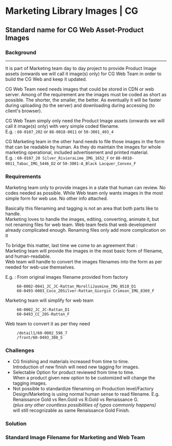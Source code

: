 # Marketing Library Images | CG

## Standard name for CG Web Asset-Product Images

### Background
---
It is part of Marketing team day to day project to provide Product Image assets (onwards we will call it image(s) only) for CG Web Team in order to build the CG Web and keep it  updated.

CG Web Team need needs images that could be stored in CDN or web server. Among of the requirement are the images must be coded as short as possible. The shorter, the smaller, the better. As eventually it will be faster during uploading (to the server) and downloading during accessing (to client's browser).

CG Web Team simply only need the Product Image assets (onwards we will call it image(s) only) with very simple coded filename.  
E.g. : `60-0107_202` or `88-0018-0011` or `50-3001_403_4`  

CG Marketing team in the other hand needs to file those images in the form that can be readable by human. As they do maintain the images for whole marketing operational, included advertisement and printed material.  
E.g. : `60-0107_20 Silver_RivieraLime_IMG_1652_F` or `88-0018-0011_Tabac_IMG_5446_D2` or `50-3001-A_Black Lacquer_Convex_F`  

### Requirements
Marketing team only to provide images in a state that human can review. No codes needed as possible. 
While Web team only wants images in the most simple form for web use. No other info attached. 

Basically this filenaming and tagging is not an area that both parts like to handle.  
Marketing loves to handle the images, editing, converting, animate it, but not renaming files for web team. 
Web team feels that web development already complicated enough. Renaming files only add more complication on it

To bridge this matter, last time we come to an agreement that :  
Marketing team will provide the images in the most basic form of filename, and human-readable.  
Web team will handle to convert the images filenames into the form as per needed for web-use themselves.

E.g. :
From original images filename provided from factory  
```
     60-0002-0041_JC_JC-Rattan_MorelliJasmine_IMG_0510_D1  
     60-0493-0003_Coco_20Silver-Rattan_Giorgio Crimson_IMG_8369_F  
```
Marketing team will simplify for web team   
```
     60-0002_JC_JC-Rattan_D1  
     60-0493_CC_20S-Rattan_F  
```
Web team to convert it as per they need
```
     /detail1/60-0002_598_7  
     /front/60-0493_308_5  
```

### Challenges 

  * CG finishing and materials increased from time to time.  
    Introduction of new finish will need new tagging for images.
  * Selectable Option for product reviewed from time to time.  
    When a product given new option to be customized will change the tagging images.
  * Not possible to standardize filenaming on Production level/Factory
    Design/Marketing is using normal human sense to read filename. 
    E.g. Renaissance Gold vs Ren.Gold vs R.Gold vs Renaissance G.   
    _(plus any other countless possibilities of typos commonly happens)_  
    will still recognizable as same Renaissance Gold Finish. 

### Solution

### Standard Image Filename for Marketing and Web Team



